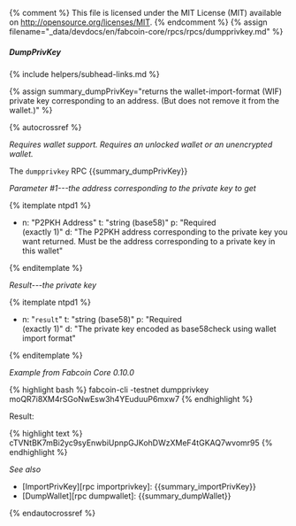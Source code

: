 {% comment %}
This file is licensed under the MIT License (MIT) available on
http://opensource.org/licenses/MIT.
{% endcomment %}
{% assign filename="_data/devdocs/en/fabcoin-core/rpcs/rpcs/dumpprivkey.md" %}

##### DumpPrivKey
{% include helpers/subhead-links.md %}

{% assign summary_dumpPrivKey="returns the wallet-import-format (WIF) private key corresponding to an address. (But does not remove it from the wallet.)" %}

{% autocrossref %}

*Requires wallet support. Requires an unlocked wallet or an
unencrypted wallet.*

The `dumpprivkey` RPC {{summary_dumpPrivKey}}

*Parameter #1---the address corresponding to the private key to get*

{% itemplate ntpd1 %}
- n: "P2PKH Address"
  t: "string (base58)"
  p: "Required<br>(exactly 1)"
  d: "The P2PKH address corresponding to the private key you want returned.  Must be the address corresponding to a private key in this wallet"

{% enditemplate %}

*Result---the private key*

{% itemplate ntpd1 %}
- n: "`result`"
  t: "string (base58)"
  p: "Required<br>(exactly 1)"
  d: "The private key encoded as base58check using wallet import format"

{% enditemplate %}

*Example from Fabcoin Core 0.10.0*

{% highlight bash %}
fabcoin-cli -testnet dumpprivkey moQR7i8XM4rSGoNwEsw3h4YEuduuP6mxw7
{% endhighlight %}

Result:

{% highlight text %}
cTVNtBK7mBi2yc9syEnwbiUpnpGJKohDWzXMeF4tGKAQ7wvomr95
{% endhighlight %}

*See also*

* [ImportPrivKey][rpc importprivkey]: {{summary_importPrivKey}}
* [DumpWallet][rpc dumpwallet]: {{summary_dumpWallet}}

{% endautocrossref %}
